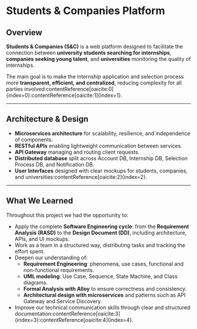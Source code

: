 # Students & Companies Platform

## Overview
**Students & Companies (S&C)** is a web platform designed to facilitate the connection between **university students searching for internships**, **companies seeking young talent**, and **universities** monitoring the quality of internships.

The main goal is to make the internship application and selection process more **transparent, efficient, and centralized**, reducing complexity for all parties involved:contentReference[oaicite:0]{index=0}:contentReference[oaicite:1]{index=1}.

---

## Architecture & Design
- **Microservices architecture** for scalability, resilience, and independence of components.  
- **RESTful APIs** enabling lightweight communication between services.  
- **API Gateway** managing and routing client requests.  
- **Distributed database** split across Account DB, Internship DB, Selection Process DB, and Notification DB.  
- **User Interfaces** designed with clear mockups for students, companies, and universities:contentReference[oaicite:2]{index=2}.  

---

## What We Learned
Throughout this project we had the opportunity to:
- Apply the complete **Software Engineering cycle**: from the **Requirement Analysis (RASD)** to the **Design Document (DD)**, including architecture, APIs, and UI mockups.  
- Work as a team in a structured way, distributing tasks and tracking the effort spent.  
- Deepen our understanding of:
  - **Requirement Engineering**: phenomena, use cases, functional and non-functional requirements.  
  - **UML modeling**: Use Case, Sequence, State Machine, and Class diagrams.  
  - **Formal Analysis with Alloy** to ensure correctness and consistency.  
  - **Architectural design with microservices** and patterns such as API Gateway and Service Discovery.  
- Improve our technical communication skills through clear and structured documentation:contentReference[oaicite:3]{index=3}:contentReference[oaicite:4]{index=4}.  

